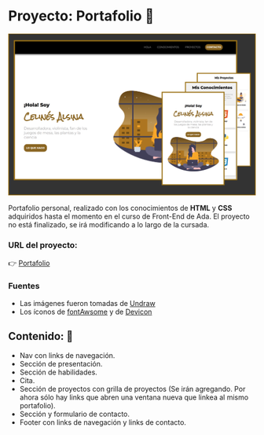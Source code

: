 # Proyecto: Portafolio 🐢

![alt text](imagenes-portafolio/portadaportafolio.svg)

Portafolio personal, realizado con los conocimientos de **HTML** y **CSS** adquiridos hasta el momento en el curso de Front-End de Ada. El proyecto no está finalizado, se irá modificando a lo largo de la cursada.

### URL del proyecto: 
👉 [Portafolio](https://celinesco.github.io/Portafolio/)

### Fuentes
 - Las imágenes fueron tomadas de [Undraw](https://undraw.co/illustrations)
 - Los íconos de [fontAwsome](https://fontawesome.com/) y de [Devicon](https://devicon.dev/)


## Contenido: 📝
   - Nav con links de navegación.
   - Sección de presentación.
   - Sección de habilidades.
   - Cita.
   - Sección de proyectos con grilla de proyectos (Se irán agregando. Por ahora sólo hay links que abren una ventana nueva que linkea al mismo portafolio).
   - Sección y formulario de contacto.
   - Footer con links de navegación y links de contacto.
